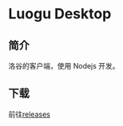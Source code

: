 # Luogu Desktop

## 简介

洛谷的客户端，使用 Nodejs 开发。

## 下载

前往[releases](https://github.com/renbaoshuo/luogu-desktop/releases)
